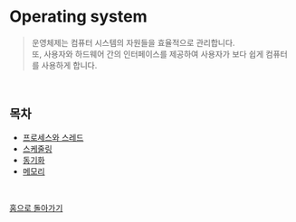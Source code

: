 # Operating system

> 운영체제는 컴퓨터 시스템의 자원들을 효율적으로 관리합니다.  
> 또, 사용자와 하드웨어 간의 인터페이스를 제공하여 사용자가 보다 쉽게 컴퓨터를 사용하게 합니다.  

<br>

## 목차

- [프로세스와 스레드](./프로세스와-스레드.md)
- [스케줄링]()
- [동기화]()
- [메모리]()

<br>

[홈으로 돌아가기](../README.md)
